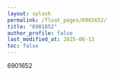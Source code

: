 ```yaml
---
layout: splash
permalink: /float_pages/6901652/
title: "6901652"
author_profile: false
last_modified_at: 2025-06-13
toc: false
---
```

 
6901652
